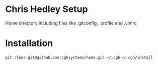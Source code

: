 # Chris Hedley Setup

Home directory including files like .gitconfig, .profile and .vimrc

# Installation

`git clone git@github.com:cghsystems/home.git ~/.cgh`
`~/.cgh/install`
